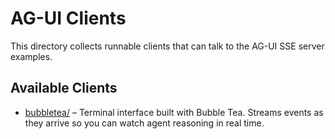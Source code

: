 # AG-UI Clients

This directory collects runnable clients that can talk to the AG-UI SSE server examples.

## Available Clients

- [bubbletea/](bubbletea/) – Terminal interface built with Bubble Tea. Streams events as they arrive so you can watch agent reasoning in real time.
